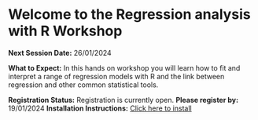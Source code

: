 # Welcome to the Regression analysis with R Workshop
**Next Session Date:** 26/01/2024

**What to Expect:**
In this hands on workshop you will learn how to fit and interpret a range of regression models with R and the link between regression and other common statistical tools.

**Registration Status:** Registration is currently open.
**Please register by:** 19/01/2024
**Installation Instructions:** [Click here to install](https://uniexeterrse.github.io/intro-to-r/setup.html)
